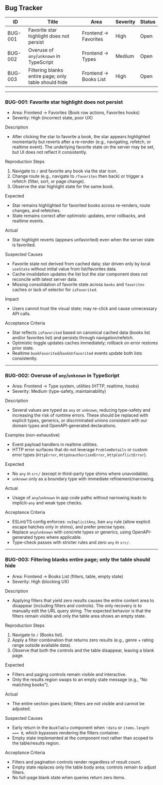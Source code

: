 ## Bug Tracker

| ID | Title | Area | Severity | Status |
| --- | --- | --- | --- | --- |
| BUG-001 | Favorite star highlight does not persist | Frontend → Favorites | High | Open |
| BUG-002 | Overuse of `any`/`unknown` in TypeScript | Frontend → Types | Medium | Open |
| BUG-003 | Filtering blanks entire page; only table should hide | Frontend → Books List | High | Open |

---

### BUG-001: Favorite star highlight does not persist

- Area: Frontend → Favorites (Book row actions, Favorites hooks)
- Severity: High (incorrect state, poor UX)

Description
- After clicking the star to favorite a book, the star appears highlighted momentarily but reverts after a re-render (e.g., navigating, refetch, or realtime event). The underlying favorite state on the server may be set, but UI does not reflect it consistently.

Reproduction Steps
1. Navigate to `/` and favorite any book via the star icon.
2. Change route (e.g., navigate to `/favorites` then back) or trigger a refetch (filter, sort, or page change).
3. Observe the star highlight state for the same book.

Expected
- Star remains highlighted for favorited books across re-renders, route changes, and refetches.
- State remains correct after optimistic updates, error rollbacks, and realtime events.

Actual
- Star highlight reverts (appears unfavorited) even when the server state is favorited.

Suspected Causes
- Favorite state not derived from cached data; star driven only by local `useState` without initial value from list/favorites data.
- Cache invalidation updates the list but the star component does not reconcile with latest server data.
- Missing consolidation of favorite state across `books` and `favorites` caches or lack of selector for `isFavorited`.

Impact
- Users cannot trust the visual state; may re-click and cause unnecessary API calls.

Acceptance Criteria
- Star reflects `isFavorited` based on canonical cached data (books list and/or favorites list) and persists through navigation/refetch.
- Optimistic toggle updates caches immediately; rollback on error restores prior state.
- Realtime `bookFavorited`/`bookUnfavorited` events update both lists consistently.

---

### BUG-002: Overuse of `any`/`unknown` in TypeScript

- Area: Frontend → Type system, utilities (HTTP, realtime, hooks)
- Severity: Medium (type-safety, maintainability)

Description
- Several values are typed as `any` or `unknown`, reducing type-safety and increasing the risk of runtime errors. These should be replaced with explicit types, generics, or discriminated unions consistent with our domain types and OpenAPI-generated declarations.

Examples (non-exhaustive)
- Event payload handlers in realtime utilities.
- HTTP error surfaces that do not leverage `ProblemDetails` or custom error types (`HttpError`, `HttpUnauthorizedError`, `HttpConflictError`).

Expected
- No `any` in `src/` (except in third-party type shims where unavoidable).
- `unknown` only as a boundary type with immediate refinement/narrowing.

Actual
- Usage of `any`/`unknown` in app code paths without narrowing leads to implicit-`any` and weak type checks.

Acceptance Criteria
- ESLint/TS config enforces: `noImplicitAny`, ban `any` rule (allow explicit escape hatches only in shims), and prefer precise types.
- Replace `any`/`unknown` with concrete types or generics, using OpenAPI-generated types where applicable.
- Type-check passes with stricter rules and zero `any` in `src/`.

---

### BUG-003: Filtering blanks entire page; only the table should hide

- Area: Frontend → Books List (filters, table, empty state)
- Severity: High (blocking UX)

Description
- Applying filters that yield zero results causes the entire content area to disappear (including filters and controls). The only recovery is to manually edit the URL query string. The expected behavior is that the filters remain visible and only the table area shows an empty state.

Reproduction Steps
1. Navigate to `/` (Books list).
2. Apply a filter combination that returns zero results (e.g., genre + rating range outside available data).
3. Observe that both the controls and the table disappear, leaving a blank page.

Expected
- Filters and paging controls remain visible and interactive.
- Only the results region swaps to an empty state message (e.g., “No matching books”).

Actual
- The entire section goes blank; filters are not visible and cannot be adjusted.

Suspected Causes
- Early return in the `BookTable` component when `!data` or `items.length === 0`, which bypasses rendering the filters container.
- Empty state implemented at the component root rather than scoped to the table/results region.

Acceptance Criteria
- Filters and pagination controls render regardless of result count.
- Empty state replaces only the table body area; controls remain to adjust filters.
- No full-page blank state when queries return zero items.
